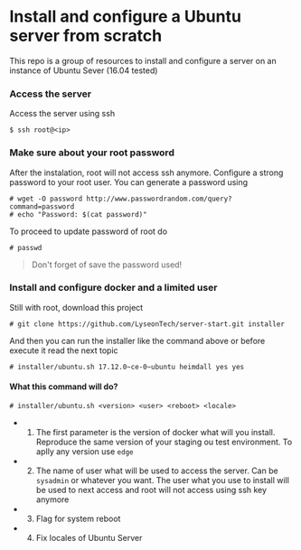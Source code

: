 
# Install and configure a Ubuntu server from scratch

This repo is a group of resources to install and configure a server on an instance of Ubuntu Sever (16.04 tested)

### Access the server
Access the server using ssh
```
$ ssh root@<ip>
```

### Make sure about your root password
After the instalation, root will not access ssh anymore. Configure a strong password to your root user. You can generate a password using
```
# wget -O password http://www.passwordrandom.com/query?command=password
# echo "Password: $(cat password)"
```

To proceed to update password of root do
```
# passwd
```

> Don't forget of save the password used!

### Install and configure docker and a limited user
Still with root, download this project
```
# git clone https://github.com/LyseonTech/server-start.git installer
```

And then you can run the installer like the command above or before execute it read the next topic
```
# installer/ubuntu.sh 17.12.0~ce-0~ubuntu heimdall yes yes
```

#### What this command will do?
```
# installer/ubuntu.sh <version> <user> <reboot> <locale>
```

- 1. The first parameter is the version of docker what will you install. Reproduce the same version of your staging ou test environment. To aplly any version use `edge`

- 2. The name of user what will be used to access the server. Can be `sysadmin` or whatever you want. The user what you use to install will be used to next access and root will not access using ssh key anymore

- 3. Flag for system reboot

- 4. Fix locales of Ubuntu Server